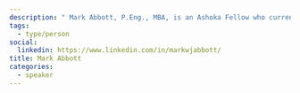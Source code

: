 ```yaml
---
description: " Mark Abbott, P.Eng., MBA, is an Ashoka Fellow who currently serves as the Director of the Engineering Change Lab (ECL) and the Director of Tech Stewardship at MaRS Discovery District. Previously, Mark served as a member of the Executive Team at Engineers Without Borders for several years. And before that, Mark spent fourteen years working for a heavy industrial consulting engineering firm based in Vancouver."
tags:
  - type/person
social:
  linkedin: https://www.linkedin.com/in/markwjabbott/
title: Mark Abbott
categories:
  - speaker
---
```

